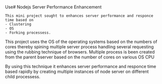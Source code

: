 Use# Nodejs Server Performance Enhancement

    This mini project sought to enhances server performance and responce time based on 
    - Clustering
    - OS
    - Forking processess.

This project uses the OS of the operating systems based on the numbers of cores thereby spining multiple server process 
handling several requesting using the rubbing technique of browsers.
    Multiple process is been created from the parent bserver based on the number of cores on various OS CPU

By using this technique it enhances server performance and responce time based rapidly by creating multiple instances of node server on different child processess. 
